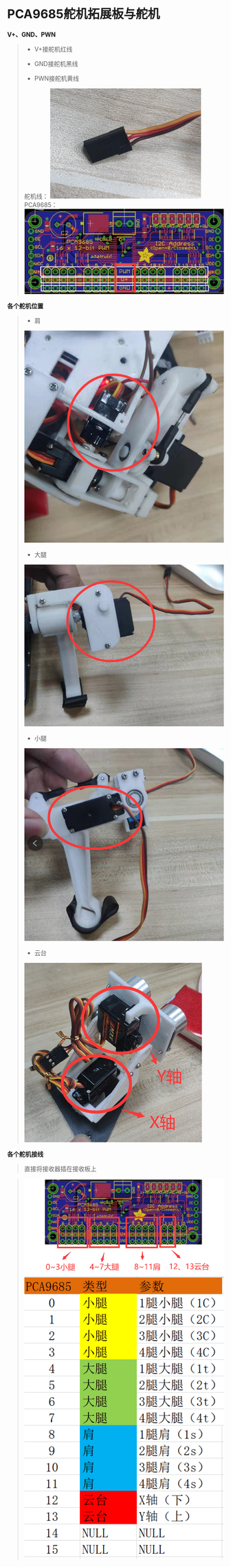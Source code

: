 # PCA9685舵机拓展板与舵机

**V+、GND、PWN**

>- V+接舵机红线
>
>- GND接舵机黑线
>
>- PWN接舵机黄线
>
>  舵机线：
> ![](/pic/ch6/6.3/1.png) 
>  PCA9685：
>  ![](/pic/ch6/6.3/2.png) 

**各个舵机位置**

>* 肩
>
>  ![](/pic/ch6/6.3/3.png) 
>
>* 大腿
>
>  ![](/pic/ch6/6.3/4.png) 
>
>* 小腿
>
>  ![](/pic/ch6/6.3/5.png) 
>
>* 云台
>
>  ![](/pic/ch6/6.3/6.png) 

**各个舵机接线**

>直接将接收器插在接收板上

>![PCA9685](/pic/ch6/6.3/7.png) 
>![PCA9685各个舵机连接位置](/pic/ch6/6.3/8.png) 
